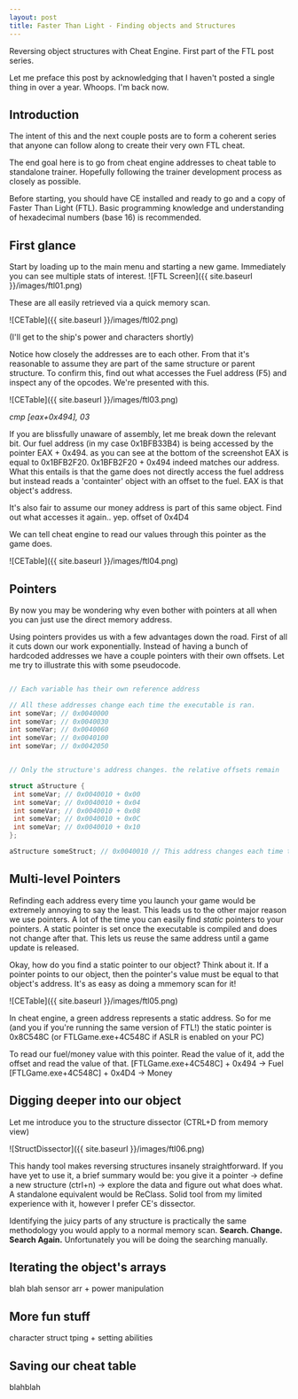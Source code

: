 ```yaml
---
layout: post
title: Faster Than Light - Finding objects and Structures
---
```


Reversing object structures with Cheat Engine.
First part of the FTL post series.

<!--more-->

Let me preface this post by acknowledging that I haven't posted a single thing in over a year. Whoops. I'm back now.

## Introduction

The intent of this and the next couple posts are to form a coherent series that anyone can follow along to create their very own FTL cheat.

The end goal here is to go from cheat engine addresses to cheat table to standalone trainer. Hopefully following the trainer development process as closely as possible.

Before starting, you should have CE installed and ready to go and a copy of Faster Than Light (FTL).
Basic programming knowledge and understanding of hexadecimal numbers (base 16) is recommended.

## First glance

Start by loading up to the main menu and starting a new game. Immediately you can see multiple stats of interest.
![FTL Screen]({{ site.baseurl }}/images/ftl01.png)

These are all easily retrieved via a quick memory scan.

![CETable]({{ site.baseurl }}/images/ftl02.png)

(I'll get to the ship's power and characters shortly)

Notice how closely the addresses are to each other. From that it's reasonable to assume they are part of the same structure or parent structure. To confirm this, find out what accesses the Fuel address (F5) and inspect any of the opcodes. We're presented with this.

![CETable]({{ site.baseurl }}/images/ftl03.png)

*cmp [eax+0x494], 03*

If you are blissfully unaware of assembly, let me break down the relevant bit.
Our fuel address (in my case 0x1BFB33B4) is being accessed by the pointer EAX + 0x494. as you can see at the bottom of the screenshot EAX is equal to 0x1BFB2F20. 0x1BFB2F20 + 0x494 indeed matches our address. What this entails is that the game does not directly access the fuel address but instead reads a 'containter' object with an offset to the fuel. EAX is that object's address.

It's also fair to assume our money address is part of this same object. Find out what accesses it again.. yep. offset of 0x4D4

We can tell cheat engine to read our values through this pointer as the game does.

![CETable]({{ site.baseurl }}/images/ftl04.png)

## Pointers

By now you may be wondering why even bother with pointers at all when you can just use the direct memory address.

Using pointers provides us with a few advantages down the road. First of all it cuts down our work exponentially. Instead of having a bunch of hardcoded addresses we have a couple pointers with their own offsets.
Let me try to illustrate this with some pseudocode.


```C

// Each variable has their own reference address

// All these addresses change each time the executable is ran.
int someVar; // 0x0040000
int someVar; // 0x0040030
int someVar; // 0x0040060
int someVar; // 0x0040100
int someVar; // 0x0042050


// Only the structure's address changes. the relative offsets remain

struct aStructure {
 int someVar; // 0x0040010 + 0x00
 int someVar; // 0x0040010 + 0x04
 int someVar; // 0x0040010 + 0x08
 int someVar; // 0x0040010 + 0x0C
 int someVar; // 0x0040010 + 0x10
};

aStructure someStruct; // 0x0040010 // This address changes each time the executable is ran
```

## Multi-level Pointers

Refinding each address every time you launch your game would be extremely annoying to say the least. This leads us to the other major reason we use pointers. A lot of the time you can easily find *static* pointers to your pointers. A static pointer is set once the executable is compiled and does not change after that. This lets us reuse the same address until a game update is released.

Okay, how do you find a static pointer to our object? Think about it. If a pointer points to our object, then the pointer's value must be equal to that object's address. It's as easy as doing a mmemory scan for it!

![CETable]({{ site.baseurl }}/images/ftl05.png)

In cheat engine, a green address represents a static address. So for me (and you if you're running the same version of FTL!) the static pointer is 0x8C548C (or FTLGame.exe+4C548C if ASLR is enabled on your PC)

To read our fuel/money value with this pointer. Read the value of it, add the offset and read the value of that.
[FTLGame.exe+4C548C] + 0x494 -> Fuel
[FTLGame.exe+4C548C] + 0x4D4 -> Money

## Digging deeper into our object

Let me introduce you to the structure dissector (CTRL+D from memory view)

![StructDissector]({{ site.baseurl }}/images/ftl06.png)

This handy tool makes reversing structures insanely straightforward. If you have yet to use it, a brief summary would be: you give it a pointer -> define a new structure (ctrl+n) -> explore the data and figure out what does what. A standalone equivalent would be ReClass. Solid tool from my limited experience with it, however I prefer CE's dissector.

Identifying the juicy parts of any structure is practically the same methodology you would apply to a normal memory scan. **Search. Change. Search Again.** Unfortunately you will be doing the searching manually.



## Iterating the object's arrays

blah blah sensor arr + power manipulation

## More fun stuff

character struct
tping + setting abilities

## Saving our cheat table

blahblah